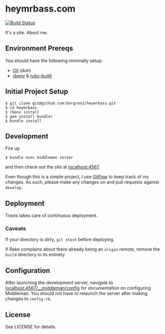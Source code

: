 # heymrbass.com

[![Build Status](https://travis-ci.org/bergren2/heymrbass.com.svg?branch=master)](https://travis-ci.org/bergren2/heymrbass.com)

It's a site. About me.

## Environment Prereqs

You should have the following minimally setup:

- [Git](https://help.github.com/articles/set-up-git) (duh)
- [rbenv](https://github.com/sstephenson/rbenv)
& [ruby-build](https://github.com/sstephenson/ruby-build)

## Initial Project Setup

    $ git clone git@github.com:bergren2/heymrbass.git
    $ cd heymrbass
    $ rbenv install
    $ gem install bundler
    $ bundle install

## Development

Fire up

    $ bundle exec middleman server

and then check out the site at [localhost:4567](http://localhost:4567).

Even though this is a simple project, I use [Gitflow](https://www.atlassian.com/git/tutorials/comparing-workflows/gitflow-workflow)
to keep track of my changes. As such, please make any changes on and pull
requests against `develop`.

## Deployment

Travis takes care of continuous deployment.

### Caveats

If your directory is dirty, `git stash` before deploying.

If Rake complains about there already being an `origin` remote, remove the `build`
directory in its entirety.

## Configuration

After launching the development server, navigate to
[localhost:4567/__middleman/config](http://localhost:4567/__middleman/config)
for documentation on configuring Middleman. You should not have to relaunch the
server after making changes to `config.rb`.

## License

See LICENSE for details.
